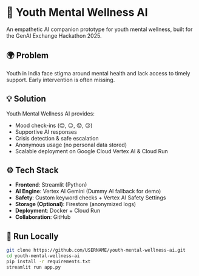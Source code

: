 # 💚 Youth Mental Wellness AI

An empathetic AI companion prototype for youth mental wellness, built for the GenAI Exchange Hackathon 2025.  

## 🌍 Problem
Youth in India face stigma around mental health and lack access to timely support. Early intervention is often missing.

## 💡 Solution
Youth Mental Wellness AI provides:
- Mood check-ins (😊, 😐, 😟, 😢)
- Supportive AI responses
- Crisis detection & safe escalation
- Anonymous usage (no personal data stored)
- Scalable deployment on Google Cloud Vertex AI & Cloud Run

## ⚙️ Tech Stack
- **Frontend**: Streamlit (Python)
- **AI Engine**: Vertex AI Gemini (Dummy AI fallback for demo)
- **Safety**: Custom keyword checks + Vertex AI Safety Settings
- **Storage (Optional)**: Firestore (anonymized logs)
- **Deployment**: Docker + Cloud Run
- **Collaboration**: GitHub

## 🚀 Run Locally
```bash
git clone https://github.com/USERNAME/youth-mental-wellness-ai.git
cd youth-mental-wellness-ai
pip install -r requirements.txt
streamlit run app.py
